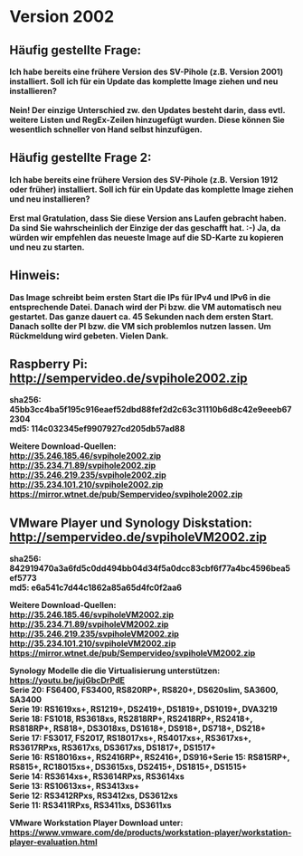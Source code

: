 # Version 2002

## Häufig gestellte Frage: 
<b>Ich habe bereits eine frühere Version des SV-Pihole (z.B. Version 2001) installiert. Soll ich für ein Update das komplette Image ziehen und neu installieren?
<br><br>
Nein! Der einzige Unterschied zw. den Updates besteht darin, dass evtl. weitere Listen und RegEx-Zeilen hinzugefügt wurden. Diese können Sie wesentlich schneller von Hand selbst hinzufügen.</b>

## Häufig gestellte Frage 2: 
<b>Ich habe bereits eine frühere Version des SV-Pihole (z.B. Version 1912 oder früher) installiert. Soll ich für ein Update das komplette Image ziehen und neu installieren?
<br><br>
Erst mal Gratulation, dass Sie diese Version ans Laufen gebracht haben. Da sind Sie wahrscheinlich der Einzige der das geschafft hat. :-) Ja, da würden wir empfehlen das neueste Image auf die SD-Karte zu kopieren und neu zu starten.

## Hinweis:
<b>Das Image schreibt beim ersten Start die IPs für IPv4 und IPv6 in die entsprechende Datei. Danach wird der Pi bzw. die VM automatisch neu gestartet. Das ganze dauert ca. 45 Sekunden nach dem ersten Start. Danach sollte der PI bzw. die VM sich problemlos nutzen lassen. Um Rückmeldung wird gebeten. Vielen Dank.</b>

## Raspberry Pi: http://sempervideo.de/svpihole2002.zip

sha256: 45bb3cc4ba5f195c916eaef52dbd88fef2d2c63c31110b6d8c42e9eeeb672304<br>
md5: 114c032345ef9907927cd205db57ad88<br>  

Weitere Download-Quellen:<br>
http://35.246.185.46/svpihole2002.zip<br>
http://35.234.71.89/svpihole2002.zip<br>
http://35.246.219.235/svpihole2002.zip<br>
http://35.234.101.210/svpihole2002.zip<br>
https://mirror.wtnet.de/pub/Sempervideo/svpihole2002.zip<br>

## VMware Player und Synology Diskstation: http://sempervideo.de/svpiholeVM2002.zip

sha256: 842919470a3a6fd5c0dd494bb04d34f5a0dcc83cbf6f77a4bc4596bea5ef5773<br>
md5: e6a541c7d44c1862a85a65d4fc0f2aa6<br>

Weitere Download-Quellen:<br>
http://35.246.185.46/svpiholeVM2002.zip<br>
http://35.234.71.89/svpiholeVM2002.zip<br>
http://35.246.219.235/svpiholeVM2002.zip<br>
http://35.234.101.210/svpiholeVM2002.zip<br>
https://mirror.wtnet.de/pub/Sempervideo/svpiholeVM2002.zip<br>


Synology Modelle die die Virtualisierung unterstützen: https://youtu.be/jujGbcDrPdE <br>
Serie 20: FS6400, FS3400, RS820RP+, RS820+, DS620slim, SA3600, SA3400<br>
Serie 19: RS1619xs+, RS1219+, DS2419+, DS1819+, DS1019+, DVA3219<br>
Serie 18: FS1018, RS3618xs, RS2818RP+, RS2418RP+, RS2418+, RS818RP+, RS818+, DS3018xs, DS1618+, DS918+, DS718+, DS218+<br>
Serie 17: FS3017, FS2017, RS18017xs+, RS4017xs+, RS3617xs+, RS3617RPxs, RS3617xs, DS3617xs, DS1817+, DS1517+<br>
Serie 16: RS18016xs+, RS2416RP+, RS2416+, DS916+Serie 15: RS815RP+, RS815+, RC18015xs+, DS3615xs, DS2415+, DS1815+, DS1515+<br>
Serie 14: RS3614xs+, RS3614RPxs, RS3614xs<br>
Serie 13: RS10613xs+, RS3413xs+<br>
Serie 12: RS3412RPxs, RS3412xs, DS3612xs<br>
Serie 11: RS3411RPxs, RS3411xs, DS3611xs<br>

VMware Workstation Player Download unter: https://www.vmware.com/de/products/workstation-player/workstation-player-evaluation.html

